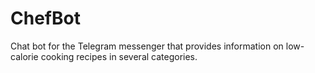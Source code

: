 # ChefBot
Сhat bot for the Telegram messenger that provides information on low-calorie cooking recipes in several categories.

